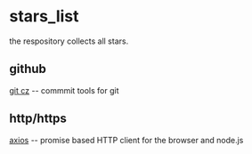 # stars_list

the respository collects all stars.

## github

[git cz](https://github.com/commitizen/cz-cli)    -- commmit tools for git

## http/https

[axios](https://github.com/axios/axios)   -- promise based HTTP client for the browser and node.js 
